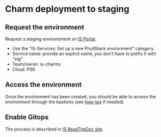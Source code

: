 # Charm deployment to staging


## Request the environment 

Request a staging environement on [IS Portal](https://portal.admin.canonical.com/requests/new).
  - Use the "IS-Services: Set up a new ProdStack environment" category.
  - Service name: provide an explicit name, you don't have to prefix it with "stg"
  - Team/owner: is-charms
  - Cloud: PS6


## Access the environment

Once the environment has been created, you should be able to access the environment through the bastions (see [how-tos](/engineering-practices/how-to) if needed).

## Enable Gitops

The process is described in [IS ReadTheDoc site](https://canonical-information-systems-documentation.readthedocs-hosted.com/en/latest/products/devopsenv/how-to/gitops-manage-existing-model/).
